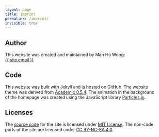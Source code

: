 ```yaml
---
layout: page
title: Imprint
permalink: /imprint/
invisible: true
---
```


## Author

This website was created and maintained by Man Ho Wong:  
<a href="mailto:{{ site.email }}">{{ site.email }}</a>

## Code

This website was built with <a target="_blank" href="https://jekyllrb.com/">Jekyll</a> and is hosted on <a target="_blank" href="https://github.com/manhowong/manhowong.github.io">GitHub</a>. The website theme was derived from <a target="_blank" href="https://github.com/gaalcaras/academic">Academic 0.5.4</a>. The animation in the background of the homepage was created using the JavaScript library <a target="_blank" href="https://github.com/VincentGarreau/particles.js/">Particles.js</a>.

## Licenses

The <a target="_blank" href="https://github.com/manhowong/manhowong.github.io">source code</a> for the site is licensed under <a target="_blank" href="/LICENSE">MIT License</a>.
The non-code parts of the site are licensed under <a target="_blank" href="https://creativecommons.org/licenses/{{ site.cc }}/4.0/">CC BY-NC-SA 4.0</a>.

